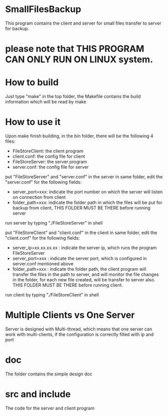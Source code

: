 # SmallFilesBackup
This program contains the client and server for small files transfer to server for backup. 

# please note that THIS PROGRAM CAN ONLY RUN ON LINUX system. 

# How to build
Just type "make" in the top folder, the Makefile contains the build information which will be read by make

# How to use it
Upon make finish building, in the bin folder, there will be the following 4 files:
- FileStoreClient: the client program
- client.conf:     the config file for client
- FileStoreServer: the server program
- server.conf:     the config file for server

put "FileStoreServer" and "server.conf" in the server in same folder, edit the "server.conf" for the following fields:
- server_port=xxx: indicate the port number on which the server will listen on connection from client
- folder_path=xxx: indicate the folder path in which the files will be put for backup from client, THIS FOLDER MUST BE THERE before running server

run server by typing "./FileStoreServer" in shell 

put "FileStoreClient" and "client.conf" in the client in same folder, edit the "client.conf" for the following fields:
- server_ip=xx.xx.xx.xx  : indicate the server ip, which runs the program FileStoreServer
- server_port=xxx        : indicate the server port, which is configured in server.conf mentioned above
- folder_path=xxx        : indicate the folder path, the client program will transfer the files in the path to server, and will monitor the file changes in the folder, for each new file created, will be transfer to server also. THIS FOLDER MUST BE THERE before running client.

run client by typing "./FileStoreClient" in shell

# Multiple Clients vs One Server
Server is designed with Multi-thread, which means that one server can work with multi-clients, if the configuration is correctly filled with ip and port

# doc
The folder contains the simple design doc

# src and include
The code for the server and client program
